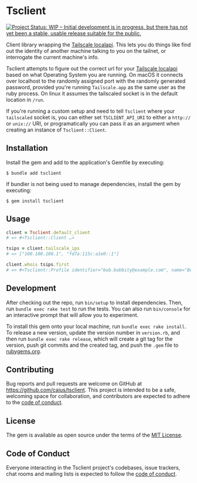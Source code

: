 # Tsclient

[![Project Status: WIP – Initial development is in progress, but there has not yet been a stable, usable release suitable for the public.](https://www.repostatus.org/badges/latest/wip.svg)](https://www.repostatus.org/#wip)

Client library wrapping the [Tailscale localapi][localapi]. This lets you do things like find out the identity of another machine talking to you on the tailnet, or interrogate the current machine's info.

Tsclient attempts to figure out the correct url for your [Tailscale localapi][localapi] based on what Operating System you are running. On macOS it connects over localhost to the randomly assigned port with the randomly generated password, provided you're running `Tailscale.app` as the same user as the ruby process. On linux it assumes the tailscaled socket is in the default location in `/run`.

If you're running a custom setup and need to tell `Tsclient` where your `tailscaled` socket is, you can either set `TSCLIENT_API_URI` to either a `http://` or `unix://` URI, or programatically you can pass it as an argument when creating an instance of `Tsclient::Client`.

[localapi]: https://github.com/tailscale/tailscale/blob/main/ipn/localapi/localapi.go

## Installation

Install the gem and add to the application's Gemfile by executing:

    $ bundle add tsclient

If bundler is not being used to manage dependencies, install the gem by executing:

    $ gem install tsclient

## Usage

```ruby
client = Tsclient.default_client
# => #<Tsclient::Client …>

tsips = client.tailscale_ips
# => ["100.100.100.1", "fd7a:115c:a1e0::1"]

client.whois tsips.first
# => #<Tsclient::Profile identifier="bob.bobbity@example.com", name="Bob Bobbity", profile_pic_url="https://www.google.com/images/errors/robot.png", human=true>
```

## Development

After checking out the repo, run `bin/setup` to install dependencies. Then, run `bundle exec rake test` to run the tests. You can also run `bin/console` for an interactive prompt that will allow you to experiment.

To install this gem onto your local machine, run `bundle exec rake install`. To release a new version, update the version number in `version.rb`, and then run `bundle exec rake release`, which will create a git tag for the version, push git commits and the created tag, and push the `.gem` file to [rubygems.org](https://rubygems.org).

## Contributing

Bug reports and pull requests are welcome on GitHub at https://github.com/caius/tsclient. This project is intended to be a safe, welcoming space for collaboration, and contributors are expected to adhere to the [code of conduct](https://github.com/caius/tsclient/blob/main/CODE_OF_CONDUCT.md).

## License

The gem is available as open source under the terms of the [MIT License](https://opensource.org/licenses/MIT).

## Code of Conduct

Everyone interacting in the Tsclient project's codebases, issue trackers, chat rooms and mailing lists is expected to follow the [code of conduct](https://github.com/caius/tsclient/blob/main/CODE_OF_CONDUCT.md).
